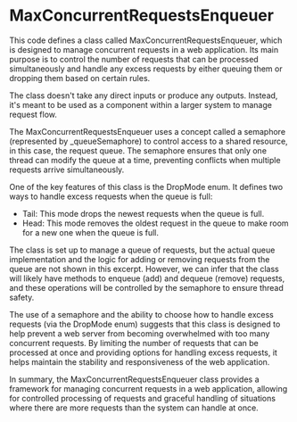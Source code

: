 # MaxConcurrentRequestsEnqueuer

This code defines a class called MaxConcurrentRequestsEnqueuer, which is designed to manage concurrent requests in a web application. Its main purpose is to control the number of requests that can be processed simultaneously and handle any excess requests by either queuing them or dropping them based on certain rules.

The class doesn't take any direct inputs or produce any outputs. Instead, it's meant to be used as a component within a larger system to manage request flow.

The MaxConcurrentRequestsEnqueuer uses a concept called a semaphore (represented by _queueSemaphore) to control access to a shared resource, in this case, the request queue. The semaphore ensures that only one thread can modify the queue at a time, preventing conflicts when multiple requests arrive simultaneously.

One of the key features of this class is the DropMode enum. It defines two ways to handle excess requests when the queue is full:

- Tail: This mode drops the newest requests when the queue is full.
- Head: This mode removes the oldest request in the queue to make room for a new one when the queue is full.

The class is set up to manage a queue of requests, but the actual queue implementation and the logic for adding or removing requests from the queue are not shown in this excerpt. However, we can infer that the class will likely have methods to enqueue (add) and dequeue (remove) requests, and these operations will be controlled by the semaphore to ensure thread safety.

The use of a semaphore and the ability to choose how to handle excess requests (via the DropMode enum) suggests that this class is designed to help prevent a web server from becoming overwhelmed with too many concurrent requests. By limiting the number of requests that can be processed at once and providing options for handling excess requests, it helps maintain the stability and responsiveness of the web application.

In summary, the MaxConcurrentRequestsEnqueuer class provides a framework for managing concurrent requests in a web application, allowing for controlled processing of requests and graceful handling of situations where there are more requests than the system can handle at once.
